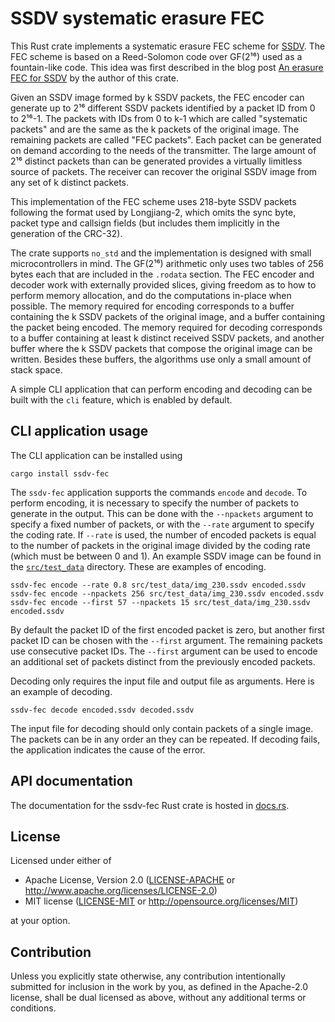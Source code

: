 # SSDV systematic erasure FEC

This Rust crate implements a systematic erasure FEC scheme for
[SSDV](https://github.com/fsphil/ssdv). The FEC scheme is based on a
Reed-Solomon code over GF(2¹⁶) used as a fountain-like code. This idea was first
described in the blog post
[An erasure FEC for SSDV](https://destevez.net/2023/05/an-erasure-fec-for-ssdv/)
by the author of this crate.

Given an SSDV image formed by k SSDV packets, the FEC encoder can generate up to
2¹⁶ different SSDV packets identified by a packet ID from 0 to 2¹⁶-1. The
packets with IDs from 0 to k-1 which are called "systematic packets" and are the
same as the k packets of the original image. The remaining packets are called
"FEC packets". Each packet can be generated on demand according to the needs of
the transmitter. The large amount of 2¹⁶ distinct packets than can be generated
provides a virtually limitless source of packets. The receiver can recover the
original SSDV image from any set of k distinct packets.

This implementation of the FEC scheme uses 218-byte SSDV packets following the
format used by Longjiang-2, which omits the sync byte, packet type and callsign
fields (but includes them implicitly in the generation of the CRC-32).

The crate supports `no_std` and the implementation is designed with small
microcontrollers in mind. The GF(2¹⁶) arithmetic only uses two tables of 256
bytes each that are included in the `.rodata` section. The FEC encoder and
decoder work with externally provided slices, giving freedom as to how to
perform memory allocation, and do the computations in-place when possible. The
memory required for encoding corresponds to a buffer containing the k SSDV
packets of the original image, and a buffer containing the packet being
encoded. The memory required for decoding corresponds to a buffer containing at
least k distinct received SSDV packets, and another buffer where the k SSDV
packets that compose the original image can be written. Besides these buffers,
the algorithms use only a small amount of stack space.

A simple CLI application that can perform encoding and decoding can be built
with the `cli` feature, which is enabled by default.

## CLI application usage

The CLI application can be installed using

```
cargo install ssdv-fec
```

The `ssdv-fec` application supports the commands `encode` and `decode`. To
perform encoding, it is necessary to specify the number of packets to generate
in the output. This can be done with the `--npackets` argument to specify a
fixed number of packets, or with the `--rate` argument to specify the coding
rate. If `--rate` is used, the number of encoded packets is equal to the number
of packets in the original image divided by the coding rate (which must be
between 0 and 1). An example SSDV image can be found in the
[`src/test_data`](src/test_data) directory. These are examples of encoding.

```
ssdv-fec encode --rate 0.8 src/test_data/img_230.ssdv encoded.ssdv
ssdv-fec encode --npackets 256 src/test_data/img_230.ssdv encoded.ssdv
ssdv-fec encode --first 57 --npackets 15 src/test_data/img_230.ssdv encoded.ssdv
```

By default the packet ID of the first encoded packet is zero, but another first
packet ID can be chosen with the `--first` argument. The remaining packets use
consecutive packet IDs. The `--first` argument can be used to encode an
additional set of packets distinct from the previously encoded packets.

Decoding only requires the input file and output file as arguments. Here is an
example of decoding.

```
ssdv-fec decode encoded.ssdv decoded.ssdv
```

The input file for decoding should only contain packets of a single image. The
packets can be in any order an they can be repeated. If decoding fails, the
application indicates the cause of the error.

## API documentation

The documentation for the ssdv-fec Rust crate is hosted in
[docs.rs](https://docs.rs/ssdv-fec/).

## License

Licensed under either of

 * Apache License, Version 2.0
   ([LICENSE-APACHE](LICENSE-APACHE) or http://www.apache.org/licenses/LICENSE-2.0)
 * MIT license
   ([LICENSE-MIT](LICENSE-MIT) or http://opensource.org/licenses/MIT)

at your option.

## Contribution

Unless you explicitly state otherwise, any contribution intentionally submitted
for inclusion in the work by you, as defined in the Apache-2.0 license, shall be
dual licensed as above, without any additional terms or conditions.
